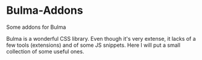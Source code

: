 # Bulma-Addons
Some addons for Bulma

Bulma is a wonderful CSS library. Even though it's very extense, it lacks of a few tools (extensions) and of some JS snippets.
Here I will put a small collection of some useful ones.
